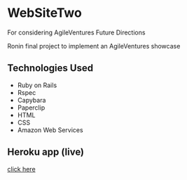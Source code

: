 # WebSiteTwo
For considering AgileVentures Future Directions

Ronin final project to implement an AgileVentures showcase

Technologies Used
---

- Ruby on Rails
- Rspec
- Capybara
- Paperclip
- HTML
- CSS
- Amazon Web Services

Heroku app (live)
---

[click here](https://evening-oasis-1495.herokuapp.com/)
